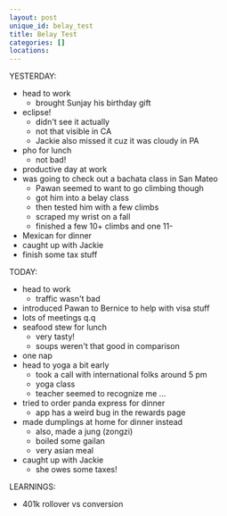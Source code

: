 ```yaml
---
layout: post
unique_id: belay_test
title: Belay Test
categories: []
locations: 
---
```


YESTERDAY:
* head to work
  * brought Sunjay his birthday gift
* eclipse!
  * didn't see it actually
  * not that visible in CA
  * Jackie also missed it cuz it was cloudy in PA
* pho for lunch
  * not bad!
* productive day at work
* was going to check out a bachata class in San Mateo
  * Pawan seemed to want to go climbing though
  * got him into a belay class
  * then tested him with a few climbs
  * scraped my wrist on a fall
  * finished a few 10+ climbs and one 11-
* Mexican for dinner
* caught up with Jackie
* finish some tax stuff

TODAY:
* head to work
  * traffic wasn't bad
* introduced Pawan to Bernice to help with visa stuff
* lots of meetings q.q
* seafood stew for lunch
  * very tasty!
  * soups weren't that good in comparison
* one nap
* head to yoga a bit early
  * took a call with international folks around 5 pm
  * yoga class
  * teacher seemed to recognize me ...
* tried to order panda express for dinner
  * app has a weird bug in the rewards page
* made dumplings at home for dinner instead
  * also, made a jung (zongzi)
  * boiled some gailan
  * very asian meal
* caught up with Jackie
  * she owes some taxes!

LEARNINGS:
* 401k rollover vs conversion
